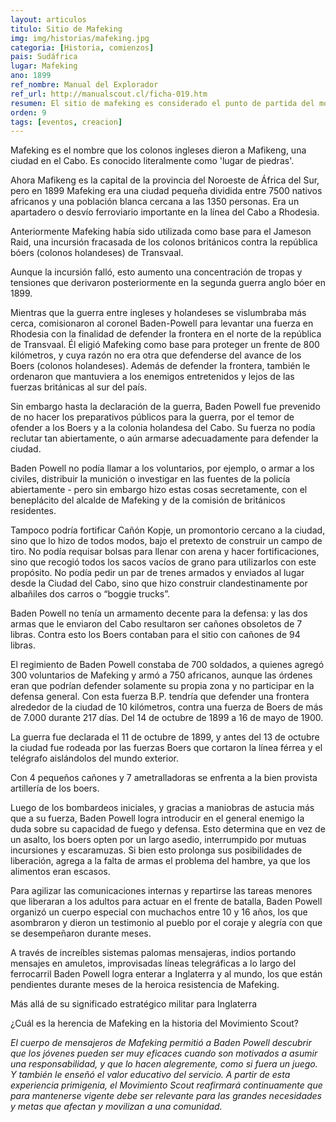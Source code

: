 ```yaml
---
layout: articulos
titulo: Sitio de Mafeking
img: img/historias/mafeking.jpg
categoria: [Historia, comienzos]
pais: Sudáfrica
lugar: Mafeking
ano: 1899
ref_nombre: Manual del Explorador
ref_url: http://manualscout.cl/ficha-019.htm
resumen: El sitio de mafeking es considerado el punto de partida del movimiento Scout, el que permitio a Baden-Powell ver la gran capacidad de los jovenes.
orden: 9
tags: [eventos, creacion]
---
```

Mafeking es el nombre que los colonos ingleses dieron a Mafikeng, una ciudad en el Cabo. Es conocido literalmente como 'lugar de piedras'.

Ahora Mafikeng es la capital de la provincia del Noroeste de África del Sur, pero en 1899 Mafeking era una ciudad pequeña dividida entre 7500 nativos africanos y una población blanca cercana a las 1350 personas. Era un apartadero o desvío ferroviario importante en la línea del Cabo a Rhodesia.

Anteriormente Mafeking había sido utilizada como base para el Jameson Raid, una incursión fracasada de los colonos británicos contra la república bóers (colonos holandeses) de Transvaal. 

Aunque la incursión falló, esto aumento una concentración de tropas y tensiones que derivaron posteriormente en la segunda guerra anglo bóer en 1899.

<amp-img src="{{site.baseurl}}/img/historias/mafeking1.jpg" width="300" height="151" alt="imagen del lugar del campamento" layout="fixed" class="img_left rounded"></amp-img>

Mientras que la guerra entre ingleses y holandeses se vislumbraba más cerca, comisionaron al coronel Baden-Powell para levantar una fuerza en Rhodesia con la finalidad de defender la frontera en el norte de la república de Transvaal. Él eligió Mafeking como base para proteger un frente de 800 kilómetros, y cuya razón no era otra que defenderse del avance de los Boers (colonos holandeses). Además de defender la frontera, también le ordenaron que mantuviera a los enemigos entretenidos y lejos de las fuerzas británicas al sur del país.

Sin embargo hasta la declaración de la guerra, Baden Powell fue prevenido de no hacer los preparativos públicos para la guerra, por el temor de ofender a los Boers y a la colonia holandesa del Cabo. Su fuerza no podía reclutar tan abiertamente, o aún armarse adecuadamente para defender la ciudad.

Baden Powell no podía llamar a los voluntarios, por ejemplo, o armar a los civiles, distribuir la munición o investigar en las fuentes de la policía abiertamente - pero sin embargo hizo estas cosas secretamente, con el beneplácito del alcalde de Mafeking y de la comisión de británicos residentes.

Tampoco podría fortificar Cañón Kopje, un promontorio cercano a la ciudad, sino que lo hizo de todos modos, bajo el pretexto de construir un campo de tiro. No podía requisar bolsas para llenar con arena y hacer fortificaciones, sino que recogió todos los sacos vacíos de grano para utilizarlos con este propósito. No podía pedir un par de trenes armados y enviados al lugar desde la Ciudad del Cabo, sino que hizo construir clandestinamente por albañiles dos carros o “boggie trucks”.

Baden Powell no tenía un armamento decente para la defensa: y las dos armas que le enviaron del Cabo resultaron ser cañones obsoletos de 7 libras. Contra esto los Boers contaban para el sitio con cañones de 94 libras.

El regimiento de Baden Powell constaba de 700 soldados, a quienes agregó 300 voluntarios de Mafeking y armó a 750 africanos, aunque las órdenes eran que podrían defender solamente su propia zona y no participar en la defensa general. Con esta fuerza B.P. tendría que defender una frontera alrededor de la ciudad de 10 kilómetros, contra una fuerza de Boers de más de 7.000 durante 217 días. Del 14 de octubre de 1899 a 16 de mayo de 1900.

La guerra fue declarada el 11 de octubre de 1899, y antes del 13 de octubre la ciudad fue rodeada por las fuerzas Boers que cortaron la línea férrea y el telégrafo aislándolos del mundo exterior.

Con 4 pequeños cañones y 7 ametralladoras se enfrenta a la bien provista artillería de los boers.

Luego de los bombardeos iniciales, y gracias a maniobras de astucia más que a su fuerza, Baden Powell logra introducir en el general enemigo la duda sobre su capacidad de fuego y defensa. Esto determina que en vez de un asalto, los boers opten por un largo asedio, interrumpido por mutuas incursiones y escaramuzas. Si bien esto prolonga sus posibilidades de liberación, agrega a la falta de armas el problema del hambre, ya que los alimentos eran escasos.

Para agilizar las comunicaciones internas y repartirse las tareas menores que liberaran a los adultos para actuar en el frente de batalla, Baden Powell organizó un cuerpo especial con muchachos entre 10 y 16 años, los que asombraron y dieron un testimonio al pueblo por el coraje y alegría con que se desempeñaron durante meses.

A través de increíbles sistemas palomas mensajeras, indios portando mensajes en amuletos, improvisadas líneas telegráficas a lo largo del ferrocarril Baden Powell logra enterar a Inglaterra y al mundo, los que están pendientes durante meses de la heroica resistencia de Mafeking.

Más allá de su significado estratégico militar para Inglaterra

¿Cuál es la herencia de Mafeking en la historia del Movimiento Scout?

*El cuerpo de mensajeros de Mafeking permitió a Baden Powell descubrir que los jóvenes pueden ser muy eficaces cuando son motivados a asumir una responsabilidad, y que lo hacen alegremente, como si fuera un juego. Y también le enseñó el valor educativo del servicio. A partir de esta experiencia primigenia, el Movimiento Scout reafirmará continuamente que para mantenerse vigente debe ser relevante para las grandes necesidades y metas que afectan y movilizan a una comunidad.*
